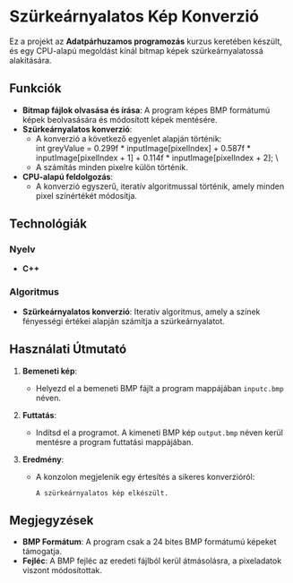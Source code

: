 # Szürkeárnyalatos Kép Konverzió

Ez a projekt az **Adatpárhuzamos programozás** kurzus keretében készült, és egy CPU-alapú megoldást kínál bitmap képek szürkeárnyalatossá alakítására.

## Funkciók

- **Bitmap fájlok olvasása és írása**: A program képes BMP formátumú képek beolvasására és módosított képek mentésére.
- **Szürkeárnyalatos konverzió**:
  - A konverzió a következő egyenlet alapján történik:
    \
    int greyValue = 0.299f * inputImage[pixelIndex] + 0.587f * inputImage[pixelIndex + 1] + 0.114f * inputImage[pixelIndex + 2];
    \
  - A számítás minden pixelre külön történik.
- **CPU-alapú feldolgozás**:
  - A konverzió egyszerű, iteratív algoritmussal történik, amely minden pixel színértékét módosítja.

## Technológiák

### Nyelv
- **C++**

### Algoritmus
- **Szürkeárnyalatos konverzió**: Iteratív algoritmus, amely a színek fényességi értékei alapján számítja a szürkeárnyalatot.


## Használati Útmutató

1. **Bemeneti kép**:
   - Helyezd el a bemeneti BMP fájlt a program mappájában `inputc.bmp` néven.

2. **Futtatás**:
   - Indítsd el a programot. A kimeneti BMP kép `output.bmp` néven kerül mentésre a program futtatási mappájában.

3. **Eredmény**:
   - A konzolon megjelenik egy értesítés a sikeres konverzióról:
     ```
     A szürkeárnyalatos kép elkészült.
     ```

## Megjegyzések

- **BMP Formátum**: A program csak a 24 bites BMP formátumú képeket támogatja.
- **Fejléc**: A BMP fejléc az eredeti fájlból kerül átmásolásra, a pixeladatok viszont módosítottak.

